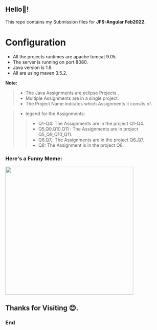 
## Hello👋!

 This repo contains my Submission files for  **JFS-Angular Feb2022.**

#  Configuration
 -  All the projects runtimes are apache tomcat 9.05.
 -  The server is running on port 8080.
 -  Java version is 1.8.
 -  All are using maven 3.5.2.
  
**Note:**
> - The Java Assignments are eclipse Projects .
> - Multiple Assignments are in a single project. 
> - The Project Name indcates which Assignments it consits of.

> - legend for the Assignments:
>>  -  Q1-Q4:  The Assignments are in the project Q1-Q4.
>>  -  Q5,Q9,Q10,Q11 : The Assignments are in  project Q5_Q9_Q10_Q11.
>>  -  Q6,Q7,: The Assignments are in the project Q6_Q7.
>>  -  Q8: The Assignment is in the project Q8.


### Here's a Funny Meme:  
<img src="https://pbs.twimg.com/media/Eofaz_2XEAQmcpB.jpg" style: width= 400px,height-400px; >


## Thanks for Visiting 😊.
### End